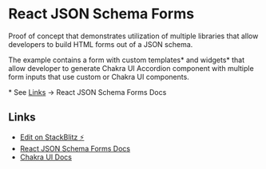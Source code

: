 # React JSON Schema Forms

Proof of concept that demonstrates utilization of multiple libraries that allow developers to build HTML forms out of a JSON schema.

The example contains a form with custom templates* and widgets* that allow developer to generate Chakra UI Accordion component with multiple form inputs that use custom or Chakra UI components.

\* See [Links](##links) -> React JSON Schema Forms Docs

## Links

- [Edit on StackBlitz ⚡️](https://stackblitz.com/edit/react-metadata-forms)
- [React JSON Schema Forms Docs](https://react-jsonschema-form.readthedocs.io/en/latest/)
- [Chakra UI Docs](https://chakra-ui.com/docs/)
